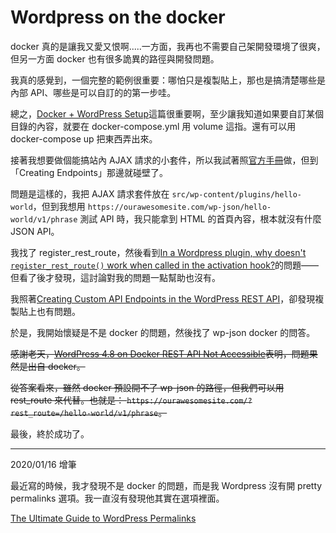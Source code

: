 # Wordpress on the docker

docker 真的是讓我又愛又恨啊.....一方面，我再也不需要自己架開發環境了很爽，但另一方面 docker 也有很多詭異的路徑與開發問題。

我真的感覺到，一個完整的範例很重要：哪怕只是複製貼上，那也是搞清楚哪些是內部 API、哪些是可以自訂的的第一步哇。

總之，[Docker + WordPress Setup](https://davidyeiser.com/tutorial/docker-wordpress-theme-setup)這篇很重要啊，至少讓我知道如果要自訂某個目錄的內容，就要在 docker-compose.yml 用 volume 這指。還有可以用 docker-compose up 把東西弄出來。

接著我想要做個能搞站內 AJAX 請求的小套件，所以我試著照[官方手冊](https://developer.wordpress.org/rest-api/extending-the-rest-api/routes-and-endpoints/)做，但到「Creating Endpoints」那邊就碰壁了。

問題是這樣的，我把 AJAX 請求套件放在 `src/wp-content/plugins/hello-world`，但到我想用 `https://ourawesomesite.com/wp-json/hello-world/v1/phrase` 測試 API 時，我只能拿到 HTML 的首頁內容，根本就沒有什麼 JSON API。

我找了 register_rest_route，然後看到[In a Wordpress plugin, why doesn't `register_rest_route()` work when called in the activation hook?](https://stackoverflow.com/questions/51959483/in-a-wordpress-plugin-why-doesnt-register-rest-route-work-when-called-in-t)的問題——但看了後才發現，這討論對我的問題一點幫助也沒有。

我照著[Creating Custom API Endpoints in the WordPress REST API](https://www.tychesoftwares.com/creating-custom-api-endpoints-in-the-wordpress-rest-api/)，卻發現複製貼上也有問題。

於是，我開始懷疑是不是 docker 的問題，然後找了 wp-json docker 的問答。

<del>感謝老天，[WordPress 4.8 on Docker REST API Not Accessible](https://stackoverflow.com/questions/44814644/wordpress-4-8-on-docker-rest-api-not-accessible)表明，問題果然是出自 docker。</del>

<del>從答案看來，雖然 docker 預設開不了 wp-json 的路徑，但我們可以用 rest_route 來代替。也就是： `https://ourawesomesite.com/?rest_route=/hello-world/v1/phrase`。</del>

最後，終於成功了。

---

2020/01/16 增筆

最近寫的時候，我才發現不是 docker 的問題，而是我 Wordpress 沒有開 pretty permalinks 選項。我一直沒有發現他其實在選項裡面。

[The Ultimate Guide to WordPress Permalinks](https://premium.wpmudev.org/blog/wordpress-permalinks)
